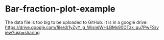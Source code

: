# Bar-fraction-plot-example
The data file is too big to be uploaded to GitHub. 
It is in a google drive:
https://drive.google.com/file/d/1yZyY_g_WismiWHLBMx90DTzx_gu7PwFS/view?usp=sharing

